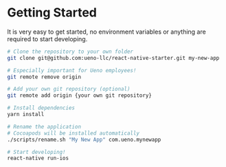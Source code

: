 # Getting Started

It is very easy to get started, no environment variables or anything are required to start developing.

```bash
# Clone the repository to your own folder
git clone git@github.com:ueno-llc/react-native-starter.git my-new-app

# Especially important for Ueno employees!
git remote remove origin

# Add your own git repository (optional)
git remote add origin {your own git repository}

# Install dependencies
yarn install

# Rename the application
# Cocoapods will be installed automatically
./scripts/rename.sh "My New App" com.ueno.mynewapp

# Start developing!
react-native run-ios
```
